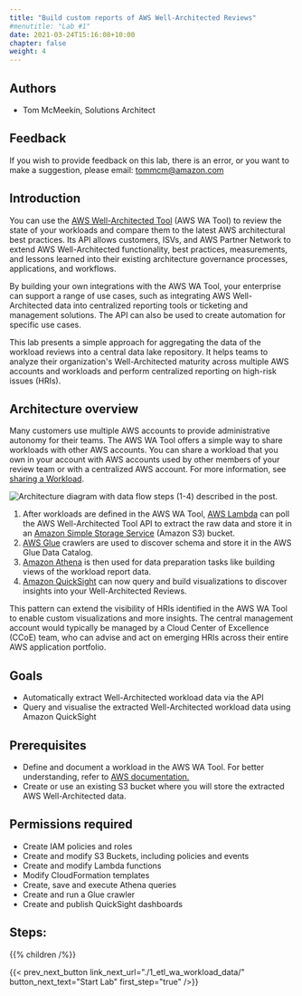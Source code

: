 ```yaml
---
title: "Build custom reports of AWS Well-Architected Reviews"
#menutitle: "Lab #1"
date: 2021-03-24T15:16:08+10:00
chapter: false
weight: 4
---
```

## Authors
- Tom McMeekin, Solutions Architect

## Feedback
If you wish to provide feedback on this lab, there is an error, or you want to make a suggestion, please email: tommcm@amazon.com

## Introduction
You can use the [AWS Well-Architected Tool](https://aws.amazon.com/well-architected-tool) (AWS WA Tool) to review the state of your workloads and compare them to the latest AWS architectural best practices. Its API allows customers, ISVs, and AWS Partner Network to extend AWS Well-Architected functionality, best practices, measurements, and lessons learned into their existing architecture governance processes, applications, and workflows.

By building your own integrations with the AWS WA Tool, your enterprise can support a range of use cases, such as integrating AWS Well-Architected data into centralized reporting tools or ticketing and management solutions. The API can also be used to create automation for specific use cases.

This lab presents a simple approach for aggregating the data of the workload reviews into a central data lake repository. It helps teams to analyze their organization's Well-Architected maturity across multiple AWS accounts and workloads and perform centralized reporting on high-risk issues (HRIs).

## Architecture overview

Many customers use multiple AWS accounts to provide administrative autonomy for their teams. The AWS WA Tool offers a simple way to share workloads with other AWS accounts. You can share a workload that you own in your account with AWS accounts used by other members of your review team or with a centralized AWS account.  For more information, see [sharing a Workload](https://docs.aws.amazon.com/wellarchitected/latest/userguide/workloads-sharing.html).

![Architecture diagram with data flow steps (1-4) described in the post.](/Well-ArchitectedTool/300_Labs/300_Building_custom_AWS_Well-Architected_reports_with_Amazon_Athena_and_Amazon_QuickSight/Images/fig-1-architecture-diagram.png)

1.  After workloads are defined in the AWS WA Tool, [AWS Lambda](https://aws.amazon.com/lambda/) can poll the AWS Well-Architected Tool API to extract the raw data and store it in an [Amazon Simple Storage Service](https://aws.amazon.com/s3/) (Amazon S3) bucket.
2.  [AWS Glue](https://aws.amazon.com/glue) crawlers are used to discover schema and store it in the AWS Glue Data Catalog.
3.  [Amazon Athena](https://aws.amazon.com/athena) is then used for data preparation tasks like building views of the workload report data.
4.  [Amazon QuickSight](https://aws.amazon.com/quicksight/) can now query and build visualizations to discover insights into your Well-Architected Reviews.

This pattern can extend the visibility of HRIs identified in the AWS WA Tool to enable custom visualizations and more insights. The central management account would typically be managed by a Cloud Center of Excellence (CCoE) team, who can advise and act on emerging HRIs across their entire AWS application portfolio.

## Goals
- Automatically extract Well-Architected workload data via the API 
- Query and visualise the extracted Well-Architected workload data using Amazon QuickSight


## Prerequisites
-   Define and document a workload in the AWS WA Tool. For better understanding, refer to [AWS documentation.](https://docs.aws.amazon.com/wellarchitected/latest/userguide/define-workload.html)
-   Create or use an existing S3 bucket where you will store the extracted AWS Well-Architected data.

## Permissions required
- Create IAM policies and roles
- Create and modify S3 Buckets, including policies and events
- Create and modify Lambda functions
- Modify CloudFormation templates
- Create, save and execute Athena queries
- Create and run a Glue crawler
- Create and publish QuickSight dashboards

## Steps:
{{% children  /%}}

{{< prev_next_button link_next_url="./1_etl_wa_workload_data/" button_next_text="Start Lab" first_step="true" />}}